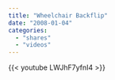 ```yaml
---
title: "Wheelchair Backflip"
date: "2008-01-04"
categories:
  - "shares"
  - "videos"
---
```


{{< youtube LWJhF7yfnI4 >}}
